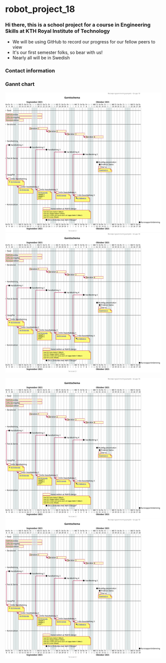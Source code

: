 # robot_project_18

### Hi there, this is a school project for a course in Engineering Skills at KTH Royal Institute of Technology
- We will be using GitHub to record our progress for our fellow peers to view
- It's our first semester folks, so bear with us!
- Nearly all will be in Swedish

### Contact information

### Gannt chart

![Ganttschema](https://raw.githubusercontent.com/MattiasLindgren278/robot_project_18/main/PlantUML/GANTT.svg)
<img src="https://raw.githubusercontent.com/MattiasLindgren278/robot_project_18/main/PlantUML/GANTT.svg">

![Ganttschema](https://raw.githubusercontent.com/MattiasLindgren278/robot_project_18/main/PlantUML/GANTT.svg)
<img src="https://raw.githubusercontent.com/MattiasLindgren278/robot_project_18/main/PlantUML/GANTT.svg">
